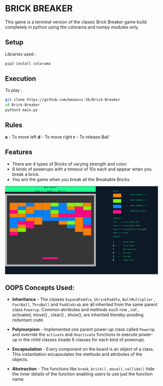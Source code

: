 # BRICK BREAKER

This game is a terminal version of the classic Brick Breaker game build completely in python using the colorama and numpy modules only.

## Setup

Libraries used :

```bash
pip3 install colorama
```

## Execution

To play :

```bash
git clone https://github.com/manasvi-26/Brick-Breaker
cd Brick-Breaker
python3 main.py
```

## Rules

**a** - To move left
**d** - To move right
**r** - To release Ball

## Features
- There are 4 types of Bricks of varying strength and color:
- 6 kinds of powerups with a timeout of 10s each and appear when you break a brick.
- You win the game when you break all the Breakable Bricks.

![img](Brick-Breaker.png)

## OOPS Concepts Used:
- **Inheritance** - The classes `ExpandPaddle`, `ShrinkPaddle`, `BallMultiplier` , `FastBall`, `ThruBall`  and  `PaddleGrab`  are all inherited from the same parent class `Powerup`.  Common atrributes and methods such row , col , activated,  move() , clear() , show(),  are inherited thereby avoiding reduntant code.

- **Polymorpism** - Implemented one parent power-up class called `PowerUp` and override the `activate` and `deactivate` functions to execute power-up in the child classes (made 6 classes for each kind of powerup).

- **Encapsulation** - Every component on the board is an object of a class. This instantiation encapsulates the methods and attributes of the objects.

- **Abstraction** -  The functions like `break_brick()` , `move()`, `collide()` hide the inner details of the function enabling users to use just the function name. 
